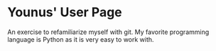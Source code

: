 # Younus' User Page
An exercise to refamiliarize myself with git.
My favorite programming language is Python as it is very easy to work with.
